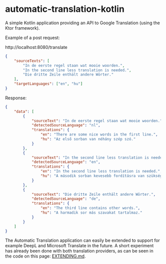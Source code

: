 # automatic-translation-kotlin
A simple Kotlin application providing an API to Google Translation (using the Ktor framework).

Example of a post request:

http://localhost:8080/translate


```json
{
    "sourceTexts": [
        "In de eerste regel staan wat mooie woorden.",
        "In the second line less translation is needed.",
        "Die dritte Zeile enthält andere Wörter."
    ],
    "targetLanguages": ["en", "hu"]
}
```


Response:


```json
{
    "data": [
        {
            "sourceText": "In de eerste regel staan wat mooie woorden.",
            "detectedSourceLanguage": "nl",
            "translations": {
                "en": "There are some nice words in the first line.",
                "hu": "Az első sorban van néhány szép szó."
            }
        },
        {
            "sourceText": "In the second line less translation is needed.",
            "detectedSourceLanguage": "en",
            "translations": {
                "en": "In the second line less translation is needed.",
                "hu": "A második sorban kevesebb fordításra van szükség."
            }
        },
        {
            "sourceText": "Die dritte Zeile enthält andere Wörter.",
            "detectedSourceLanguage": "de",
            "translations": {
                "en": "The third line contains other words.",
                "hu": "A harmadik sor más szavakat tartalmaz."
            }
        }
    ]
}
```


The Automatic Translation application can easily be extended to support for example DeepL and Microsoft Translate in the future. A short experiment has already been done with both translation providers, as can be seen in the code on this page: [EXTENDING.md](EXTENDING.md).
